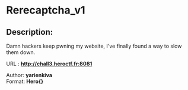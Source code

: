 
# Rerecaptcha_v1
## Description:
Damn hackers keep pwning my website, I've finally found a way to slow them down.

URL : **http://chall3.heroctf.fr:8081**

Author: **yarienkiva**<br>
Format: **Hero{}**

